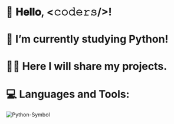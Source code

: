 # 👋 𝐇𝐞𝐥𝐥𝐨, <𝚌𝚘𝚍𝚎𝚛𝚜/>!

# 🌱 I’m currently studying Python!

# 👨‍💻 Here I will share my projects.

# :computer: Languages and Tools:
![Python-Symbol](https://user-images.githubusercontent.com/118696796/211559605-9ec71859-eada-4f47-b67a-8d4e6f823d14.png)
